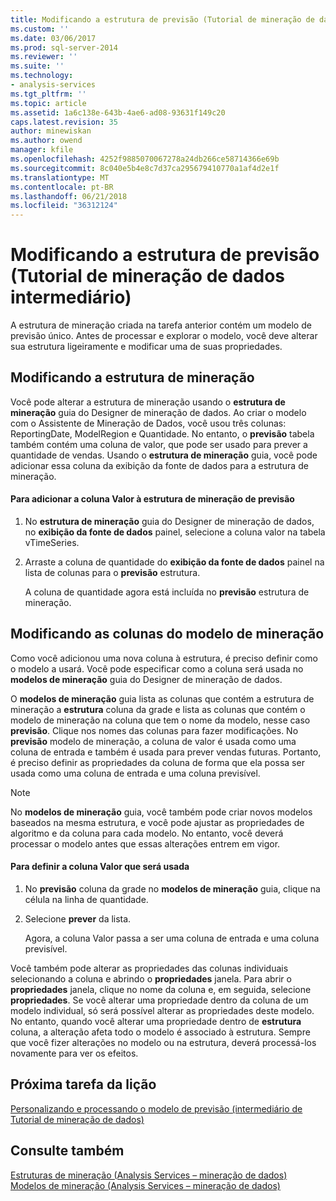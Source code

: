 ```yaml
---
title: Modificando a estrutura de previsão (Tutorial de mineração de dados intermediário) | Microsoft Docs
ms.custom: ''
ms.date: 03/06/2017
ms.prod: sql-server-2014
ms.reviewer: ''
ms.suite: ''
ms.technology:
- analysis-services
ms.tgt_pltfrm: ''
ms.topic: article
ms.assetid: 1a6c138e-643b-4ae6-ad08-93631f149c20
caps.latest.revision: 35
author: minewiskan
ms.author: owend
manager: kfile
ms.openlocfilehash: 4252f9885070067278a24db266ce58714366e69b
ms.sourcegitcommit: 8c040e5b4e8c7d37ca295679410770a1af4d2e1f
ms.translationtype: MT
ms.contentlocale: pt-BR
ms.lasthandoff: 06/21/2018
ms.locfileid: "36312124"
---
```

# <a name="modifying-the-forecasting-structure-intermediate-data-mining-tutorial"></a>Modificando a estrutura de previsão (Tutorial de mineração de dados intermediário)
  A estrutura de mineração criada na tarefa anterior contém um modelo de previsão único. Antes de processar e explorar o modelo, você deve alterar sua estrutura ligeiramente e modificar uma de suas propriedades.  
  
## <a name="modifying-the-mining-structure"></a>Modificando a estrutura de mineração  
 Você pode alterar a estrutura de mineração usando o **estrutura de mineração** guia do Designer de mineração de dados. Ao criar o modelo com o Assistente de Mineração de Dados, você usou três colunas: ReportingDate, ModelRegion e Quantidade. No entanto, o **previsão** tabela também contém uma coluna de valor, que pode ser usado para prever a quantidade de vendas. Usando o **estrutura de mineração** guia, você pode adicionar essa coluna da exibição da fonte de dados para a estrutura de mineração.  
  
#### <a name="to-add-the-amount-column-to-the-forecasting-mining-structure"></a>Para adicionar a coluna Valor à estrutura de mineração de previsão  
  
1.  No **estrutura de mineração** guia do Designer de mineração de dados, no **exibição da fonte de dados** painel, selecione a coluna valor na tabela vTimeSeries.  
  
2.  Arraste a coluna de quantidade do **exibição da fonte de dados** painel na lista de colunas para o **previsão** estrutura.  
  
     A coluna de quantidade agora está incluída no **previsão** estrutura de mineração.  
  
## <a name="modifying-the-columns-in-the-mining-model"></a>Modificando as colunas do modelo de mineração  
 Como você adicionou uma nova coluna à estrutura, é preciso definir como o modelo a usará. Você pode especificar como a coluna será usada no **modelos de mineração** guia do Designer de mineração de dados.  
  
 O **modelos de mineração** guia lista as colunas que contém a estrutura de mineração a **estrutura** coluna da grade e lista as colunas que contém o modelo de mineração na coluna que tem o nome da modelo, nesse caso **previsão**. Clique nos nomes das colunas para fazer modificações. No **previsão** modelo de mineração, a coluna de valor é usada como uma coluna de entrada e também é usada para prever vendas futuras. Portanto, é preciso definir as propriedades da coluna de forma que ela possa ser usada como uma coluna de entrada e uma coluna previsível.  
  
> [!NOTE]  
>  No **modelos de mineração** guia, você também pode criar novos modelos baseados na mesma estrutura, e você pode ajustar as propriedades de algoritmo e da coluna para cada modelo. No entanto, você deverá processar o modelo antes que essas alterações entrem em vigor.  
  
#### <a name="to-define-how-the-amount-column-will-be-used"></a>Para definir a coluna Valor que será usada  
  
1.  No **previsão** coluna da grade no **modelos de mineração** guia, clique na célula na linha de quantidade.  
  
2.  Selecione **prever** da lista.  
  
     Agora, a coluna Valor passa a ser uma coluna de entrada e uma coluna previsível.  
  
 Você também pode alterar as propriedades das colunas individuais selecionando a coluna e abrindo o **propriedades** janela. Para abrir o **propriedades** janela, clique no nome da coluna e, em seguida, selecione **propriedades**. Se você alterar uma propriedade dentro da coluna de um modelo individual, só será possível alterar as propriedades deste modelo. No entanto, quando você alterar uma propriedade dentro de **estrutura** coluna, a alteração afeta todo o modelo é associado à estrutura. Sempre que você fizer alterações no modelo ou na estrutura, deverá processá-los novamente para ver os efeitos.  
  
## <a name="next-task-in-lesson"></a>Próxima tarefa da lição  
 [Personalizando e processando o modelo de previsão &#40;intermediário de Tutorial de mineração de dados&#41;](../../2014/tutorials/customize-process-forecasting-model-intermediate-data-mining-tutorial.md)  
  
## <a name="see-also"></a>Consulte também  
 [Estruturas de mineração &#40;Analysis Services – mineração de dados&#41;](../../2014/analysis-services/data-mining/mining-structures-analysis-services-data-mining.md)   
 [Modelos de mineração &#40;Analysis Services – mineração de dados&#41;](../../2014/analysis-services/data-mining/mining-models-analysis-services-data-mining.md)  
  
  